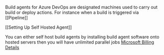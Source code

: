 Build agents for Azure DevOps are designated machines used to carry out build or deploy actions. For instance when a build is triggered via [[Pipeline]]

[[Setting Up Self Hosted Agent]]

You can either self host build agents by installing build agent software onto hosted servers then you will have unlimited parallel jobs
[Microsoft Billing Details](https://learn.microsoft.com/en-us/azure/devops/pipelines/licensing/concurrent-jobs?view=azure-devops&tabs=ms-hosted#self-hosted-cicd%E2%80%8B)
